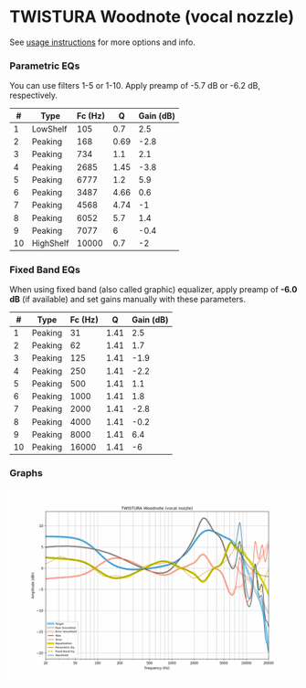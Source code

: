 # TWISTURA Woodnote (vocal nozzle)
See [usage instructions](https://github.com/jaakkopasanen/AutoEq#usage) for more options and info.

### Parametric EQs
You can use filters 1-5 or 1-10. Apply preamp of -5.7 dB or -6.2 dB, respectively.

|   # | Type      |   Fc (Hz) |    Q |   Gain (dB) |
|-----|-----------|-----------|------|-------------|
|   1 | LowShelf  |       105 | 0.7  |         2.5 |
|   2 | Peaking   |       168 | 0.69 |        -2.8 |
|   3 | Peaking   |       734 | 1.1  |         2.1 |
|   4 | Peaking   |      2685 | 1.45 |        -3.8 |
|   5 | Peaking   |      6777 | 1.2  |         5.9 |
|   6 | Peaking   |      3487 | 4.66 |         0.6 |
|   7 | Peaking   |      4568 | 4.74 |        -1   |
|   8 | Peaking   |      6052 | 5.7  |         1.4 |
|   9 | Peaking   |      7077 | 6    |        -0.4 |
|  10 | HighShelf |     10000 | 0.7  |        -2   |

### Fixed Band EQs
When using fixed band (also called graphic) equalizer, apply preamp of **-6.0 dB** (if available) and set gains manually with these parameters.

|   # | Type    |   Fc (Hz) |    Q |   Gain (dB) |
|-----|---------|-----------|------|-------------|
|   1 | Peaking |        31 | 1.41 |         2.5 |
|   2 | Peaking |        62 | 1.41 |         1.7 |
|   3 | Peaking |       125 | 1.41 |        -1.9 |
|   4 | Peaking |       250 | 1.41 |        -2.2 |
|   5 | Peaking |       500 | 1.41 |         1.1 |
|   6 | Peaking |      1000 | 1.41 |         1.8 |
|   7 | Peaking |      2000 | 1.41 |        -2.8 |
|   8 | Peaking |      4000 | 1.41 |        -0.2 |
|   9 | Peaking |      8000 | 1.41 |         6.4 |
|  10 | Peaking |     16000 | 1.41 |        -6   |

### Graphs
![](./TWISTURA%20Woodnote%20(vocal%20nozzle).png)
